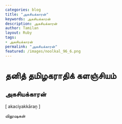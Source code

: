 ```yaml
---  
categories: blog  
title: "அகசியக்காரன்"
keywords: அகசியக்காரன்  
description: அகசியக்காரன்
author: Tamilan  
layout: Ruby  
tags:     
- அகசியக்காரன்
permalink: "அகசியக்காரன்"  
featured: /images/noolkal_96_6.png  
--- 
```

# தனித் தமிழகராதிக் களஞ்சியம்
## அகசியக்காரன்

[ akaciyakkāraṉ ]  
  
விதூஷகன்